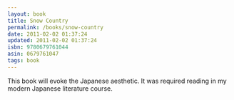 ```yaml
---
layout: book
title: Snow Country
permalink: /books/snow-country
date: 2011-02-02 01:37:24
updated: 2011-02-02 01:37:24
isbn: 9780679761044
asin: 0679761047
tags: book
---
```

This book will evoke the Japanese aesthetic. It was required reading in my
modern Japanese literature course.
